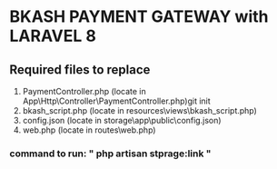 # BKASH PAYMENT GATEWAY with LARAVEL 8

## Required files to replace

1. PaymentController.php   (locate in App\Http\Controller\PaymentController.php)git init
2. bkash_script.php (locate in resources\views\bkash_script.php)
3. config.json (locate in storage\app\public\config.json)
4. web.php (locate in routes\web.php)

### command to run: " php artisan stprage:link "
